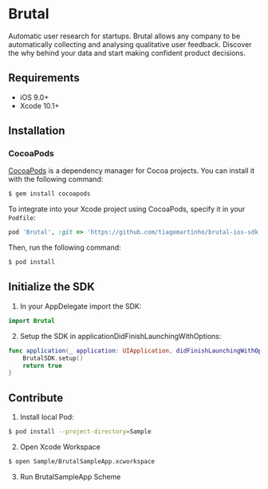 # Brutal

Automatic user research for startups.
Brutal allows any company to be automatically collecting and analysing qualitative user feedback.
Discover the why behind your data and start making confident product decisions.

## Requirements

- iOS 9.0+
- Xcode 10.1+

## Installation

### CocoaPods

[CocoaPods](http://cocoapods.org) is a dependency manager for Cocoa projects. You can install it with the following command:

```bash
$ gem install cocoapods
```

To integrate into your Xcode project using CocoaPods, specify it in your `Podfile`:

```ruby
pod 'Brutal', :git => 'https://github.com/tiagomartinho/brutal-ios-sdk'
```

Then, run the following command:

```bash
$ pod install
```

## Initialize the SDK

1) In your AppDelegate import the SDK:

```swift
import Brutal
```

2) Setup the SDK in applicationDidFinishLaunchingWithOptions:

```swift
func application(_ application: UIApplication, didFinishLaunchingWithOptions launchOptions: [UIApplication.LaunchOptionsKey: Any]?) -> Bool {
    BrutalSDK.setup()
    return true
}
```

## Contribute

1) Install local Pod:
```bash
$ pod install --project-directory=Sample
```

2) Open Xcode Workspace
```bash
$ open Sample/BrutalSampleApp.xcworkspace
```

3) Run BrutalSampleApp Scheme
